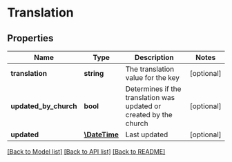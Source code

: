 # Translation

## Properties
Name | Type | Description | Notes
------------ | ------------- | ------------- | -------------
**translation** | **string** | The translation value for the key | [optional] 
**updated_by_church** | **bool** | Determines if the translation was updated or created by the church | [optional] 
**updated** | [**\DateTime**](\DateTime.md) | Last updated | [optional] 

[[Back to Model list]](../../README.md#documentation-for-models) [[Back to API list]](../../README.md#documentation-for-api-endpoints) [[Back to README]](../../README.md)

